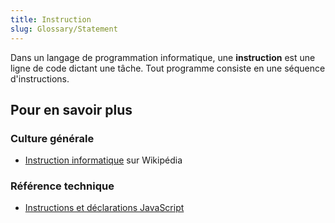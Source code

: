 ```yaml
---
title: Instruction
slug: Glossary/Statement
---
```


Dans un langage de programmation informatique, une **instruction** est une ligne de code dictant une tâche. Tout programme consiste en une séquence d'instructions.

## Pour en savoir plus

### Culture générale

- [Instruction informatique](https://fr.wikipedia.org/wiki/Instruction_informatique) sur Wikipédia

### Référence technique

- [Instructions et déclarations JavaScript](/fr/docs/Web/JavaScript/Reference/Instructions)

<!---->
